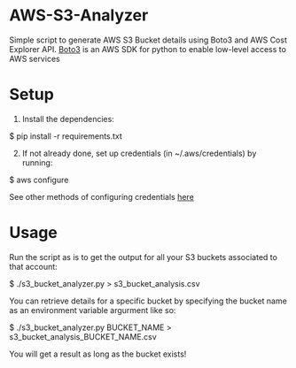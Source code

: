 # AWS-S3-Analyzer

Simple script to generate AWS S3 Bucket details using Boto3 and AWS Cost Explorer API.
[Boto3](https://boto3.readthedocs.io/) is an AWS SDK for python to enable low-level access to AWS services

# Setup

1) Install the dependencies:

$ pip install -r requirements.txt


2) If not already done, set up credentials (in ~/.aws/credentials) by running:

$ aws configure

See other methods of configuring credentials [here](https://boto3.amazonaws.com/v1/documentation/api/latest/guide/configuration.html)



# Usage

Run the script as is to get the output for all your S3 buckets associated to that account:

$ ./s3_bucket_analyzer.py > s3_bucket_analysis.csv

You can retrieve details for a specific bucket by specifying the bucket name as an environment variable argurment like so:

$ ./s3_bucket_analyzer.py BUCKET_NAME > s3_bucket_analysis_BUCKET_NAME.csv

You will get a result as long as the bucket exists!
